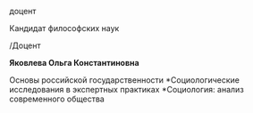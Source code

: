 доцент

Кандидат философских наук

/Доцент

**Яковлева Ольга Константиновна**

Основы российской государственности
	*Социологические исследования в экспертных практиках
	*Социология: анализ современного общества
